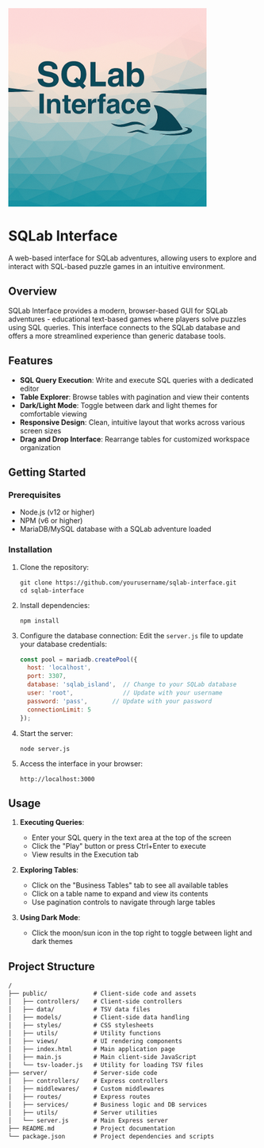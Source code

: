 <img src="./assets/logo/SQLabLogo.png" alt="SQLab Interface Banner" width="400"/>

# SQLab Interface

A web-based interface for SQLab adventures, allowing users to explore and interact with SQL-based puzzle games in an intuitive environment.

## Overview

SQLab Interface provides a modern, browser-based GUI for SQLab adventures - educational text-based games where players solve puzzles using SQL queries. This interface connects to the SQLab database and offers a more streamlined experience than generic database tools.

## Features

- **SQL Query Execution**: Write and execute SQL queries with a dedicated editor
- **Table Explorer**: Browse tables with pagination and view their contents
- **Dark/Light Mode**: Toggle between dark and light themes for comfortable viewing
- **Responsive Design**: Clean, intuitive layout that works across various screen sizes
- **Drag and Drop Interface**: Rearrange tables for customized workspace organization

## Getting Started

### Prerequisites

- Node.js (v12 or higher)
- NPM (v6 or higher)
- MariaDB/MySQL database with a SQLab adventure loaded

### Installation

1. Clone the repository:
   ```
   git clone https://github.com/yourusername/sqlab-interface.git
   cd sqlab-interface
   ```

2. Install dependencies:
   ```
   npm install
   ```

3. Configure the database connection:
   Edit the `server.js` file to update your database credentials:
   ```javascript
   const pool = mariadb.createPool({
     host: 'localhost',
     port: 3307,
     database: 'sqlab_island',  // Change to your SQLab database
     user: 'root',              // Update with your username
     password: 'pass',       // Update with your password
     connectionLimit: 5
   });
   ```

4. Start the server:
   ```
   node server.js
   ```

5. Access the interface in your browser:
   ```
   http://localhost:3000
   ```

## Usage

1. **Executing Queries**:
   - Enter your SQL query in the text area at the top of the screen
   - Click the "Play" button or press Ctrl+Enter to execute
   - View results in the Execution tab

2. **Exploring Tables**:
   - Click on the "Business Tables" tab to see all available tables
   - Click on a table name to expand and view its contents
   - Use pagination controls to navigate through large tables

3. **Using Dark Mode**:
   - Click the moon/sun icon in the top right to toggle between light and dark themes

## Project Structure

```
/
├── public/             # Client-side code and assets
│   ├── controllers/    # Client-side controllers
│   ├── data/           # TSV data files
│   ├── models/         # Client-side data handling
│   ├── styles/         # CSS stylesheets
│   ├── utils/          # Utility functions
│   ├── views/          # UI rendering components
│   ├── index.html      # Main application page
│   ├── main.js         # Main client-side JavaScript
│   └── tsv-loader.js   # Utility for loading TSV files
├── server/             # Server-side code
│   ├── controllers/    # Express controllers
│   ├── middlewares/    # Custom middlewares
│   ├── routes/         # Express routes
│   ├── services/       # Business logic and DB services
│   ├── utils/          # Server utilities
│   └── server.js       # Main Express server 
├── README.md           # Project documentation
└── package.json        # Project dependencies and scripts
```


